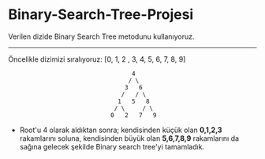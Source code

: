 # Binary-Search-Tree-Projesi
Verilen dizide Binary Search Tree metodunu kullanıyoruz.

---
Öncelikle dizimizi sıralıyoruz: [0, 1, 2 , 3, 4, 5, 6, 7, 8, 9]

```
                                   4
                                  / \
                                 3   6
                                /   / \
                               1   5   8
                              / \     / \
                             0   2   7   9  
```
* Root'u 4 olarak aldıktan sonra; kendisinden küçük olan **0,1,2,3** rakamlarını soluna, kendisinden büyük olan **5,6,7,8,9** rakamlarını da sağına gelecek şekilde Binary search tree'yi tamamladık.